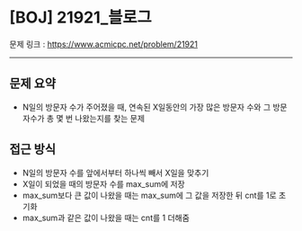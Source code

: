 # [BOJ] 21921_블로그

문제 링크 : https://www.acmicpc.net/problem/21921

------------------------
## 문제 요약
  - N일의 방문자 수가 주어졌을 때, 연속된 X일동안의 가장 많은 방문자 수와 그 방문자수가 총 몇 번 나왔는지를 찾는 문제

## 접근 방식
  - N일의 방문자 수를 앞에서부터 하나씩 빼서 X일을 맞추기
  - X일이 되었을 때의 방문자 수를 max_sum에 저장
  - max_sum보다 큰 값이 나왔을 때는 max_sum에 그 값을 저장한 뒤 cnt를 1로 초기화
  - max_sum과 같은 값이 나왔을 때는 cnt를 1 더해줌
